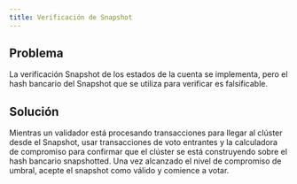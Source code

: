 ```yaml
---
title: Verificación de Snapshot
---
```


## Problema

La verificación Snapshot de los estados de la cuenta se implementa, pero el hash bancario del Snapshot que se utiliza para verificar es falsificable.

## Solución

Mientras un validador está procesando transacciones para llegar al clúster desde el Snapshot, usar transacciones de voto entrantes y la calculadora de compromiso para confirmar que el clúster se está construyendo sobre el hash bancario snapshotted. Una vez alcanzado el nivel de compromiso de umbral, acepte el snapshot como válido y comience a votar.

